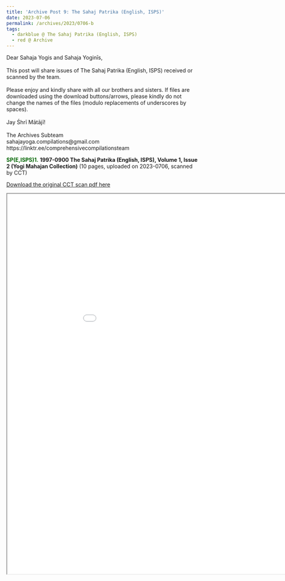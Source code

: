 ```yaml
---
title: 'Archive Post 9: The Sahaj Patrika (English, ISPS)'
date: 2023-07-06
permalink: /archives/2023/0706-b
tags:
  - darkblue @ The Sahaj Patrika (English, ISPS)
  - red @ Archive
---
```


<p>
Dear Sahaja Yogis and Sahaja Yoginīs,<br>
<br>
This post will share issues of The Sahaj Patrika (English, ISPS) received or scanned by the team.<br>
<br>
Please enjoy and kindly share with all our brothers and sisters. If files are downloaded using the download buttons/arrows, please kindly do not change the names of the files (modulo replacements of underscores by spaces).<br>
<br>
Jay Śhrī Mātājī!<br>
<br>
The Archives Subteam<br>
sahajayoga.compilations@gmail.com<br>
https://linktr.ee/comprehensivecompilationsteam<br>
</p>

<font color="DarkGreen"><b>SP(E,ISPS)1.</b></font> <b>1997-0900 The Sahaj Patrika (English, ISPS), Volume 1, Issue 2 (Yogi Mahajan Collection)</b> (10 pages, uploaded on 2023-0706, scanned by CCT)

[Download the original CCT scan pdf here](https://bit.ly/The_Sahaj_Patrika_English_ISPS_Issue_2)

<iframe src="/pdf/?usedownload=true#/files/1997-0900_The_Sahaj_Patrika_English_ISPS_Volume_1_Issue_2_Yogi_Mahajan_Collection_low-compressed.pdf" width="1000px" height="1000px"></iframe>

<br>